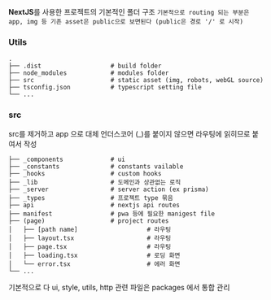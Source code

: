 **NextJS**를 사용한 프로젝트의 기본적인 폴더 구조
`기본적으로 routing 되는 부분은 app, img 등 기존 asset은 public으로 보면된다 (public은 경로 '/' 로 시작)`

### Utils

```
.
├── .dist                   # build folder
├── node_modules            # modules folder
├── src                     # static asset (img, robots, webGL source)
├── tsconfig.json           # typescript setting file
└── ...
```

### src

src를 제거하고 app 으로 대체 언더스코어 (\_)를 붙이지 않으면 라우팅에 읽히므로 붙여서 작성

```
├── _components             # ui
├── _constants              # constants vailable
├── _hooks                  # custom hooks
├── _lib                    # 도메인과 상관없는 로직
├── _server                 # server action (ex prisma)
├── _types                  # 프로젝트 type 묶음
├── api                     # nextjs api routes
├── manifest                # pwa 등에 필요한 manigest file
├── (page)                  # project routes
│   ├── [path name]                   # 라우팅
│   ├── layout.tsx                    # 라우팅
│   ├── page.tsx                      # 라우팅
│   ├── loading.tsx                   # 로딩 화면
│   └── error.tsx                     # 에러 화면
└── ...
```

기본적으로 다 ui, style, utils, http 관련 파일은 packages 에서 통합 관리
